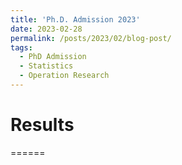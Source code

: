 ```yaml
---
title: 'Ph.D. Admission 2023'
date: 2023-02-28
permalink: /posts/2023/02/blog-post/
tags:
  - PhD Admission
  - Statistics
  - Operation Research
---
```



Results
=====


======



